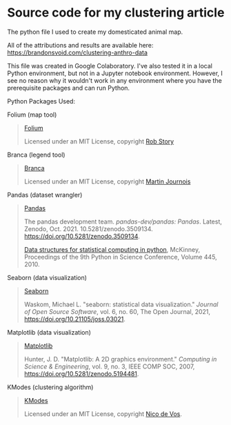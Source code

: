 # Source code for my clustering article

The python file I used to create my domesticated animal map.

All of the attributions and results are available here: <https://brandonsvoid.com/clustering-anthro-data>

This file was created in Google Colaboratory. I've also tested it in a local Python environment, but not in a Jupyter notebook environment. However, I see no reason why it wouldn't work in any environment where you have the prerequisite packages and can run Python.

Python Packages Used:

Folium (map tool)

> [Folium](https://python-visualization.github.io/folium/)
>
> Licensed under an MIT License, copyright [Rob Story](https://github.com/wrobstory)

Branca (legend tool)

> [Branca](https://github.com/python-visualization/branca)
>
> Licensed under an MIT License, copyright [Martin Journois](https://github.com/BibMartin)

Pandas (dataset wrangler)

> [Pandas](https://pandas.pydata.org)
>
> The pandas development team. *pandas-dev/pandas: Pandas*. Latest, Zenodo, Oct. 2021. 10.5281/zenodo.3509134. <https://doi.org/10.5281/zenodo.3509134>.
>
> [Data structures for statistical computing in python](https://conference.scipy.org/proceedings/scipy2010/pdfs/mckinney.pdf), McKinney, Proceedings of the 9th Python in Science Conference, Volume 445, 2010.

Seaborn (data visualization)

> [Seaborn](https://seaborn.pydata.org/index.html)
>
>Waskom, Michael L. "seaborn: statistical data visualization." *Journal of Open Source Software*, vol. 6, no. 60, The Open Journal, 2021, <https://doi.org/10.21105/joss.03021>.

Matplotlib (data visualization)

> [Matplotlib](https://matplotlib.org/stable/index.html)
>
>Hunter, J. D. "Matplotlib: A 2D graphics environment." *Computing in Science \& Engineering*, vol. 9, no. 3, IEEE COMP SOC, 2007, <https://doi.org/10.5281/zenodo.5194481>.

KModes (clustering algorithm)

> [KModes](https://github.com/nicodv/kmodes)
>
> Licensed under an MIT License, copyright [Nico de Vos](https://github.com/nicodv).
